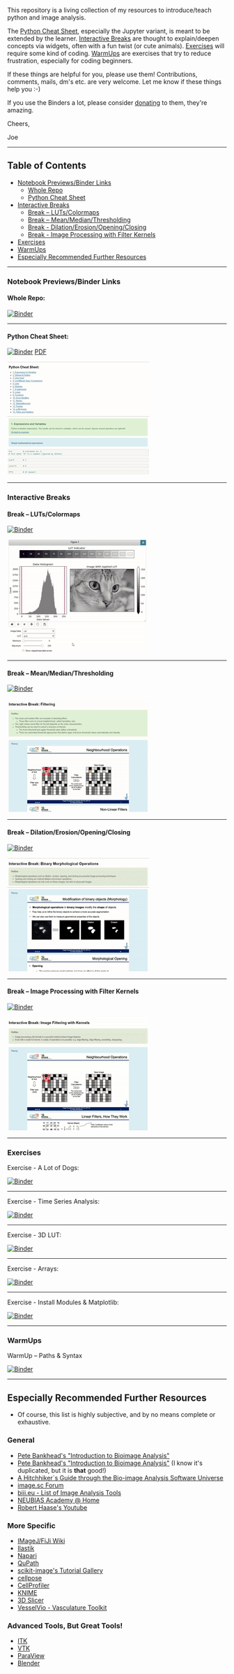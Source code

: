 This repository is a living collection of my resources to introduce/teach python and image analysis.

The [Python Cheat Sheet](#python-cheat-sheet), especially the Jupyter variant, is meant to be extended by the learner. [Interactive Breaks](#interactive-breaks) are thought to explain/deepen concepts via widgets, often with a fun twist (or cute animals). [Exercises](#exercises)  will require some kind of coding. [WarmUps](#warmups) are exercises that try to reduce frustration, especially for coding beginners.
    
If these things are helpful for you, please use them! Contributions, comments, mails, dm's etc. are very welcome. Let me know if these things help you :-)

If you use the Binders a lot, please consider [donating](https://numfocus.salsalabs.org/donate-to-binder/index.html) to them, they're amazing.
  
Cheers,

Joe

---

## Table of Contents

   * [Notebook Previews/Binder Links](#notebook-previewsbinder-links)
      * [Whole Repo](#whole-repo)
      * [Python Cheat Sheet](#python-cheat-sheet)
   * [Interactive Breaks](#interactive-breaks)
      * [Break – LUTs/Colormaps](#break--lutscolormaps)
      * [Break – Mean/Median/Thresholding](#break--meanmedianthresholding)
      * [Break - Dilation/Erosion/Opening/Closing](#break--dilationerosionopeningclosing)
      * [Break - Image Processing with Filter Kernels](#break--image-processing-with-filter-kernels)
   * [Exercises](#exercises) 
   * [WarmUps](#warmups)
   * [Especially Recommended Further Resources](#especially-recommended-further-resources)


  
  
---
### Notebook Previews/Binder Links

#### Whole Repo: 

[![Binder](https://mybinder.org/badge_logo.svg)](https://mybinder.org/v2/gh/JoeGreiner/Binder_ImageAnalysisSandbox/master?urlpath=git-pull?repo=https://github.com/JoeGreiner/FiltersAndMorphologicalOpsDemo)

---

#### Python Cheat Sheet:

[![Binder](https://mybinder.org/badge_logo.svg)](https://mybinder.org/v2/gh/JoeGreiner/Binder_ImageAnalysisSandbox/master?urlpath=git-pull%3Frepo%3Dhttps%253A%252F%252Fgithub.com%252FJoeGreiner%252FFiltersAndMorphologicalOpsDemo%26urlpath%3Dtree%252FFiltersAndMorphologicalOpsDemo%252FPython_CheatSheet/Python_CheatSheet.ipynb%26branch%3Dmain)  [PDF](https://docs.google.com/viewer?url=https://raw.githubusercontent.com/JoeGreiner/FiltersAndMorphologicalOpsDemo/main/Python_CheatSheet/python_cheat_sheet.pdf)

[![CheattSheet](readme_helper/cheatsheet.gif)](https://mybinder.org/v2/gh/JoeGreiner/Binder_ImageAnalysisSandbox/master?urlpath=git-pull%3Frepo%3Dhttps%253A%252F%252Fgithub.com%252FJoeGreiner%252FFiltersAndMorphologicalOpsDemo%26urlpath%3Dtree%252FFiltersAndMorphologicalOpsDemo%252FPython_CheatSheet/Python_CheatSheet.ipynb%26branch%3Dmain)

---

### Interactive Breaks
#### Break – LUTs/Colormaps
[![Binder](https://mybinder.org/badge_logo.svg)](https://mybinder.org/v2/gh/JoeGreiner/Binder_ImageAnalysisSandbox/master?urlpath=git-pull%3Frepo%3Dhttps%253A%252F%252Fgithub.com%252FJoeGreiner%252FFiltersAndMorphologicalOpsDemo%26urlpath%3Dtree%252FFiltersAndMorphologicalOpsDemo%252FInteractiveBreak_2D_LUT%252FInteractiveBreak_LUTs.ipynb%26branch%3Dmain%26branch%3Dmain)

[![2D LUT](readme_helper/2D_LUT.gif)](https://mybinder.org/v2/gh/JoeGreiner/Binder_ImageAnalysisSandbox/master?urlpath=git-pull%3Frepo%3Dhttps%253A%252F%252Fgithub.com%252FJoeGreiner%252FFiltersAndMorphologicalOpsDemo%26urlpath%3Dtree%252FFiltersAndMorphologicalOpsDemo%252FInteractiveBreak_2D_LUT%252FInteractiveBreak_LUTs.ipynb%26branch%3Dmain%26branch%3Dmain)

---

#### Break – Mean/Median/Thresholding
[![Binder](https://mybinder.org/badge_logo.svg)](https://mybinder.org/v2/gh/JoeGreiner/Binder_ImageAnalysisSandbox/master?urlpath=git-pull%3Frepo%3Dhttps%253A%252F%252Fgithub.com%252FJoeGreiner%252FFiltersAndMorphologicalOpsDemo%26urlpath%3Dtree%252FFiltersAndMorphologicalOpsDemo%252FInteractiveBreak_Filtering%252FInteractiveBreak_Filtering.ipynb%26branch%3Dmain)

[![Rank](readme_helper/RankFilter.gif)](https://mybinder.org/v2/gh/JoeGreiner/Binder_ImageAnalysisSandbox/master?urlpath=git-pull%3Frepo%3Dhttps%253A%252F%252Fgithub.com%252FJoeGreiner%252FFiltersAndMorphologicalOpsDemo%26urlpath%3Dtree%252FFiltersAndMorphologicalOpsDemo%252FInteractiveBreak_Filtering%252FInteractiveBreak_Filtering.ipynb%26branch%3Dmain)

---

#### Break – Dilation/Erosion/Opening/Closing
[![Binder](https://mybinder.org/badge_logo.svg)](https://mybinder.org/v2/gh/JoeGreiner/Binder_ImageAnalysisSandbox/master?urlpath=git-pull%3Frepo%3Dhttps%253A%252F%252Fgithub.com%252FJoeGreiner%252FFiltersAndMorphologicalOpsDemo%26urlpath%3Dtree%252FFiltersAndMorphologicalOpsDemo%252FInteractiveBreak_MorphologicalOps%252FInteractiveBreak_MorphologicalOps.ipynb%26branch%3Dmain)

[![Morph](readme_helper/MorphOps.gif)](https://mybinder.org/v2/gh/JoeGreiner/Binder_ImageAnalysisSandbox/master?urlpath=git-pull%3Frepo%3Dhttps%253A%252F%252Fgithub.com%252FJoeGreiner%252FFiltersAndMorphologicalOpsDemo%26urlpath%3Dtree%252FFiltersAndMorphologicalOpsDemo%252FInteractiveBreak_MorphologicalOps%252FInteractiveBreak_MorphologicalOps.ipynb%26branch%3Dmain)

---

#### Break – Image Processing with Filter Kernels
[![Binder](https://mybinder.org/badge_logo.svg)](https://mybinder.org/v2/gh/JoeGreiner/Binder_ImageAnalysisSandbox/master?urlpath=git-pull%3Frepo%3Dhttps%253A%252F%252Fgithub.com%252FJoeGreiner%252FFiltersAndMorphologicalOpsDemo%26urlpath%3Dtree%252FFiltersAndMorphologicalOpsDemo%252FInteractiveBreak_Kernels%252FInteractiveBreak_Kernels.ipynb%26branch%3Dmain)

[![kernels](readme_helper/Kernels.gif)](https://mybinder.org/v2/gh/JoeGreiner/Binder_ImageAnalysisSandbox/master?urlpath=git-pull%3Frepo%3Dhttps%253A%252F%252Fgithub.com%252FJoeGreiner%252FFiltersAndMorphologicalOpsDemo%26urlpath%3Dtree%252FFiltersAndMorphologicalOpsDemo%252FInteractiveBreak_Kernels%252FInteractiveBreak_Kernels.ipynb%26branch%3Dmain)

---

### Exercises
Exercise - A Lot of Dogs:

[![Binder](https://mybinder.org/badge_logo.svg)](https://mybinder.org/v2/gh/JoeGreiner/Binder_ImageAnalysisSandbox/master?urlpath=git-pull%3Frepo%3Dhttps%253A%252F%252Fgithub.com%252FJoeGreiner%252FFiltersAndMorphologicalOpsDemo%26urlpath%3Dtree%252FFiltersAndMorphologicalOpsDemo%252FExercise_A_Lot_Of_Dogs/Exercise_A_Lot_Of_Dogs.ipynb%26branch%3Dmain)

---

Exercise - Time Series Analysis:

[![Binder](https://mybinder.org/badge_logo.svg)](https://mybinder.org/v2/gh/JoeGreiner/Binder_ImageAnalysisSandbox/master?urlpath=git-pull%3Frepo%3Dhttps%253A%252F%252Fgithub.com%252FJoeGreiner%252FFiltersAndMorphologicalOpsDemo%26urlpath%3Dtree%252FFiltersAndMorphologicalOpsDemo%252FExercise_TimeSeriesAnalysis/Exercise_TimeSeriesAnalysis.ipynb%26branch%3Dmain)

---

Exercise - 3D LUT:

[![Binder](https://mybinder.org/badge_logo.svg)](https://mybinder.org/v2/gh/JoeGreiner/Binder_ImageAnalysisSandbox/master?urlpath=git-pull%3Frepo%3Dhttps%253A%252F%252Fgithub.com%252FJoeGreiner%252FFiltersAndMorphologicalOpsDemo%26urlpath%3Dtree%252FFiltersAndMorphologicalOpsDemo%252FExercise_3D_LUT/Exercise_3D_LUT.ipynb%26branch%3Dmain)

---

Exercise - Arrays:

[![Binder](https://mybinder.org/badge_logo.svg)](https://mybinder.org/v2/gh/JoeGreiner/Binder_ImageAnalysisSandbox/master?urlpath=git-pull%3Frepo%3Dhttps%253A%252F%252Fgithub.com%252FJoeGreiner%252FFiltersAndMorphologicalOpsDemo%26urlpath%3Dtree%252FFiltersAndMorphologicalOpsDemo%252FExercise_Arrays%252FExercise_Arrays.ipynb%26branch%3Dmain)

---

Exercise - Install Modules & Matplotlib:

[![Binder](https://mybinder.org/badge_logo.svg)](https://mybinder.org/v2/gh/JoeGreiner/Binder_ImageAnalysisSandbox/master?urlpath=git-pull%3Frepo%3Dhttps%253A%252F%252Fgithub.com%252FJoeGreiner%252FFiltersAndMorphologicalOpsDemo%26urlpath%3Dtree%252FFiltersAndMorphologicalOpsDemo%252FExercise_InstallModulesMatplotlib/Exercise_InstallModulesMatplotlib.ipynb%26branch%3Dmain)

---

### WarmUps
WarmUp – Paths & Syntax

[![Binder](https://mybinder.org/badge_logo.svg)](https://mybinder.org/v2/gh/JoeGreiner/Binder_ImageAnalysisSandbox/master?urlpath=git-pull%3Frepo%3Dhttps%253A%252F%252Fgithub.com%252FJoeGreiner%252FFiltersAndMorphologicalOpsDemo%26urlpath%3Dtree/FiltersAndMorphologicalOpsDemo/Warmup_PathsSyntax/WarmUp_PathsSyntax.ipynb%26branch%3Dmain)

---

## Especially Recommended Further Resources
* Of course, this list is highly subjective, and by no means complete or exhaustive.

### General
* [Pete Bankhead's "Introduction to Bioimage Analysis"](https://bioimagebook.github.io/README.html)
* [Pete Bankhead's "Introduction to Bioimage Analysis"](https://bioimagebook.github.io/README.html) (I know it's duplicated, but it is <b>that</b> good!)
* [A Hitchhiker`s Guide through the Bio-image Analysis Software Universe](https://arxiv.org/abs/2204.07547?context=eess)
* [image.sc Forum](https://forum.image.sc/)
* [biii.eu - List of Image Analysis Tools](https://biii.eu/)
* [NEUBIAS Academy @ Home](http://eubias.org/NEUBIAS/training-schools/neubias-academy-home/)
* [Robert Haase's Youtube](https://www.youtube.com/channel/UC-hlwQ9Q4GS3rtv2EwSStAQ)


### More Specific
* [IMageJ/FiJi Wiki](https://imagej.net/tutorials/)
* [Ilastik](https://www.ilastik.org/documentation/index.html)
* [Napari](https://napari.org/)
* [QuPath](https://qupath.readthedocs.io/en/stable/)
* [scikit-image's Tutorial Gallery](https://scikit-image.org/docs/stable/auto_examples/index.html)
* [cellpose](https://cellpose.readthedocs.io/en/latest/)
* [CellProfiler](https://cellprofiler.org/)
* [KNIME](https://www.knime.com/)
* [3D Slicer](https://www.slicer.org/)
* [VesselVio - Vasculature Toolkit](https://jacobbumgarner.github.io/VesselVio/)

### Advanced Tools, But Great Tools!
* [ITK](https://itk.org/)
* [VTK](https://vtk.org/)
* [ParaView](https://www.paraview.org/)
* [Blender](https://www.blender.org/)
